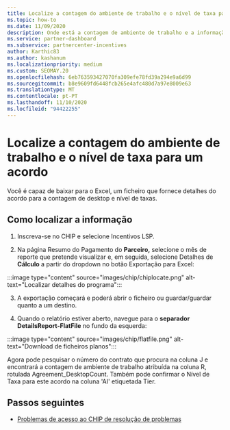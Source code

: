 ```yaml
---
title: Localize a contagem do ambiente de trabalho e o nível de taxa para um acordo
ms.topic: how-to
ms.date: 11/09/2020
description: Onde está a contagem de ambiente de trabalho e a informação do nível de taxa no CHIP.
ms.service: partner-dashboard
ms.subservice: partnercenter-incentives
author: Karthic83
ms.author: kashanum
ms.localizationpriority: medium
ms.custom: SEOMAY.20
ms.openlocfilehash: 6eb763593427070fa309efe78fd39a294e9a6d99
ms.sourcegitcommit: b8e9609fd6448fcb265e4afc480d7a97e8009e63
ms.translationtype: MT
ms.contentlocale: pt-PT
ms.lasthandoff: 11/10/2020
ms.locfileid: "94422255"
---
```

# <a name="locate-the-desktop-count-and-fee-level-for-an-agreement"></a>Localize a contagem do ambiente de trabalho e o nível de taxa para um acordo

Você é capaz de baixar para o Excel, um ficheiro que fornece detalhes do acordo para a contagem de desktop e nível de taxas.

## <a name="how-to-locate-the-information"></a>Como localizar a informação

1. Inscreva-se no CHIP e selecione Incentivos LSP.

2. Na página Resumo do Pagamento do **Parceiro,** selecione o mês de reporte que pretende visualizar e, em seguida, selecione Detalhes de **Cálculo** a partir do dropdown no botão Exportação para Excel:

:::image type="content" source="images/chip/chiplocate.png" alt-text="Localizar detalhes do programa":::

3. A exportação começará e poderá abrir o ficheiro ou guardar/guardar quanto a um destino.

4. Quando o relatório estiver aberto, navegue para o **separador DetailsReport-FlatFile** no fundo da esquerda:

:::image type="content" source="images/chip/flatfile.png" alt-text="Download de ficheiros planos":::

Agora pode pesquisar o número do contrato que procura na coluna J e encontrará a contagem de ambiente de trabalho atribuída na coluna R, rotulada Agreement_DesktopCount. Também pode confirmar o Nível de Taxa para este acordo na coluna 'AI' etiquetada Tier.

## <a name="next-steps"></a>Passos seguintes

- [Problemas de acesso ao CHIP de resolução de problemas](chip-access-trouble.md)
